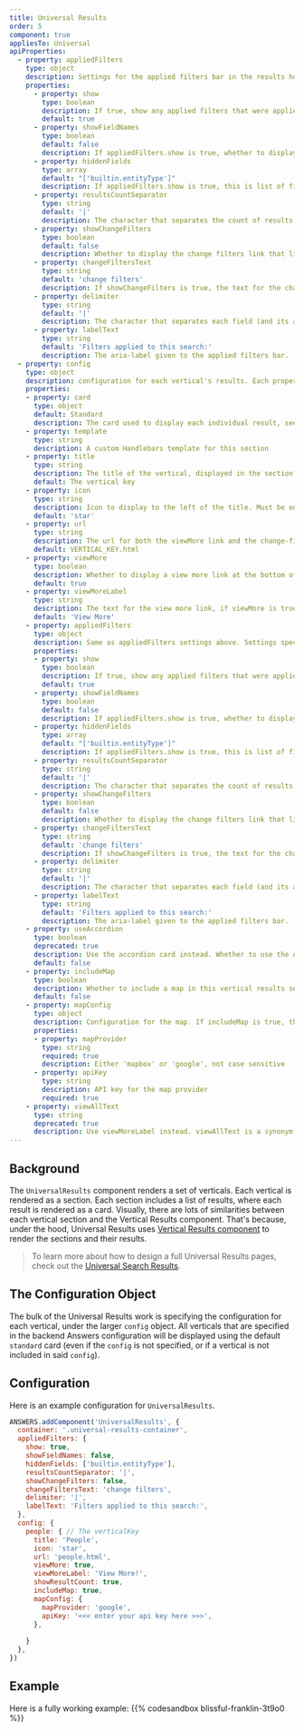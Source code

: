 ```yaml
---
title: Universal Results
order: 5
component: true
appliesTo: Universal
apiProperties:
  - property: appliedFilters
    type: object
    description: Settings for the applied filters bar in the results header. These settings can be overriden in the "config" option below on a per-vertical basis.
    properties:
      - property: show
        type: boolean
        description: If true, show any applied filters that were applied to the universal search.
        default: true
      - property: showFieldNames
        type: boolean
        default: false
        description: If appliedFilters.show is true, whether to display the field name of an applied filter, e.g. "Location - Virginia" vs just "Virginia".
      - property: hiddenFields
        type: array
        default: "['builtin.entityType']"
        description: If appliedFilters.show is true, this is list of filters that should not be displayed.
      - property: resultsCountSeparator
        type: string
        default: '|'
        description: The character that separates the count of results (e.g. “1-6”) from the applied filter bar.
      - property: showChangeFilters
        type: boolean
        default: false
        description: Whether to display the change filters link that links out to the vertical search.
      - property: changeFiltersText
        type: string
        default: 'change filters'
        description: If showChangeFilters is true, the text for the change filters link.
      - property: delimiter
        type: string
        default: '|'
        description: The character that separates each field (and its associated filters) within the applied filter bar.
      - property: labelText
        type: string
        default: 'Filters applied to this search:'
        description: The aria-label given to the applied filters bar.
  - property: config
    type: object
    description: configuration for each vertical's results. Each property is nested under the verticalKey.
    properties:
    - property: card
      type: object
      default: Standard
      description: The card used to display each individual result, see Result Cards.
    - property: template
      type: string
      description: A custom Handlebars template for this section
    - property: title
      type: string
      description: The title of the vertical, displayed in the section heading.
      default: The vertical key
    - property: icon
      type: string
      description: Icon to display to the left of the title. Must be one of the SDK's built-in icons
      default: 'star'
    - property: url
      type: string
      description: The url for both the viewMore link and the change-filters link. The `VERTICAL_KEY` used in the default is the key in the `config` object.
      default: VERTICAL_KEY.html
    - property: viewMore
      type: boolean
      description: Whether to display a view more link at the bottom of the universal results section for this vertical. `Url`, or the `verticalPages`.`url` initialization option must be populated. See more on `verticalPages` [here](../../initialization-options/vertical-pages).
      default: true
    - property: viewMoreLabel
      type: string
      description: The text for the view more link, if viewMore is true. 
      default: 'View More'
    - property: appliedFilters
      type: object
      description: Same as appliedFilters settings above. Settings specified here will override any top level settings. 
      properties:
      - property: show
        type: boolean
        description: If true, show any applied filters that were applied to the universal search.
        default: true
      - property: showFieldNames
        type: boolean
        default: false
        description: If appliedFilters.show is true, whether to display the field name of an applied filter, e.g. "Location - Virginia" vs just "Virginia".
      - property: hiddenFields
        type: array
        default: "['builtin.entityType']"
        description: If appliedFilters.show is true, this is list of filters that should not be displayed.
      - property: resultsCountSeparator
        type: string
        default: '|'
        description: The character that separates the count of results (e.g. “1-6”) from the applied filter bar.
      - property: showChangeFilters
        type: boolean
        default: false
        description: Whether to display the change filters link that links out to the vertical search.
      - property: changeFiltersText
        type: string
        default: 'change filters'
        description: If showChangeFilters is true, the text for the change filters link.
      - property: delimiter
        type: string
        default: '|'
        description: The character that separates each field (and its associated filters) within the applied filter bar.
      - property: labelText
        type: string
        default: 'Filters applied to this search:'
        description: The aria-label given to the applied filters bar.
    - property: useAccordion
      type: boolean
      deprecated: true
      description: Use the accordion card instead. Whether to use the AccordionResults component instead of VerticalResults for this vertical. 
      default: false
    - property: includeMap
      type: boolean
      description: Whether to include a map in this vertical results section.
      default: false
    - property: mapConfig
      type: object
      description: Configuration for the map. If includeMap is true, this is required. Additional configuration for this object described in the Map Component documentation. 
      properties:
      - property: mapProvider
        type: string
        required: true
        description: Either 'mapbox' or 'google', not case sensitive
      - property: apiKey
        type: string
        description: API key for the map provider
        required: true
    - property: viewAllText
      type: string
      deprecated: true
      description: Use viewMoreLabel instead. viewAllText is a synonym for viewMoreLabel, where viewMoreLabel takes precedence over viewAllText.
---
```


## Background

The `UniversalResults` component renders a set of verticals. Each vertical is rendered as a section. Each section includes a list of results, where each result is rendered as a card. Visually, there are lots of similarities between each vertical section and the Vertical Results component. That's because, under the hood, Universal Results uses [Vertical Results component](../vertical-results) to render the sections and their results. 

> To learn more about how to design a full Universal Results pages, check out the
> [Universal Search Results](../../pages/universal-search-results-page).

## The Configuration Object

The bulk of the Universal Results work is specifying the configuration for each vertical, under the larger `config` object. All verticals that are specified in the backend Answers configuration will be displayed using the default `standard` card (even if the `config` is not specified, or if a vertical is not included in said `config`). 

## Configuration

Here is an example configuration for `UniversalResults`. 

```js
ANSWERS.addComponent('UniversalResults', {
  container: '.universal-results-container',
  appliedFilters: {
    show: true,
    showFieldNames: false,
    hiddenFields: ['builtin.entityType'],
    resultsCountSeparator: '|',
    showChangeFilters: false,
    changeFiltersText: 'change filters',
    delimiter: '|',
    labelText: 'Filters applied to this search:',
  },
  config: {
    people: { // The verticalKey
      title: 'People',
      icon: 'star',
      url: 'people.html',
      viewMore: true,
      viewMoreLabel: 'View More!',
      showResultCount: true,
      includeMap: true,
      mapConfig: {
        mapProvider: 'google',
        apiKey: '<<< enter your api key here >>>',
      },
      
    }
  },
})
```


## Example

Here is a fully working example:
{{% codesandbox blissful-franklin-3t9o0 %}}
